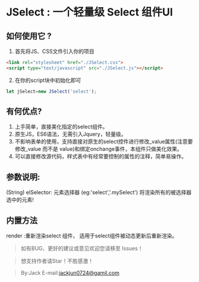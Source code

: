 # JSelect : 一个轻量级 Select 组件UI


## 如何使用它 ?

1. 首先将JS、CSS文件引入你的项目

```html
<link rel="stylesheet" href="./JSelect.css">
<script type="text/javascript" src="./JSelect.js"></script>
```

2. 在你的script块中初始化即可
```javascript
let jSelect=new JSelect('select');
```

## 有何优点?
1. 上手简单，直接美化指定的select组件。
2. 原生JS，ES6语法，无需引入Jquery，轻量级。
3. 不影响表单的使用，支持直接对原生的select控件进行修改_value属性(注意要修改_value 而不是 value)和绑定onchange事件，本组件只做美化效果。
4. 可以直接修改源代码，样式表中有经常要控制的属性的注释，简单易操作。

## 参数说明:
(String) elSelector: 元素选择器 (eg:'select','.mySelect')  将渲染所有的被选择器选中的元素!

## 内置方法
render :重新渲染select 组件， 适用于select组件被动态更新后重新渲染。

> 如有BUG、更好的建议或意见欢迎您请移至 Issues！

> 想支持作者请Star！不胜感激！

> By:Jack     E-mail:jackjun0724@gamil.com
